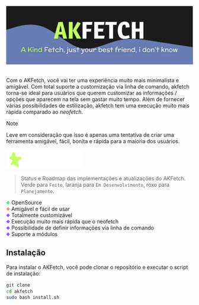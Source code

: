 <div align='center'>
<img src='assets/img/AKFETCH.png' alt='Akfetch Logo'>
</div>
<br>

Com o AKFetch, você vai ter uma experiência muito mais minimalista e amigável. Com total suporte a customização via linha de comando, akfetch torna-se ideal para usuários que querem customizar as informações / opções que aparecem na tela sem gastar muito tempo. Além de fornecer várias possibilidades de estilização, akfetch tem uma execução muito mais rápida comparado ao *neofetch*.

> [!NOTE]
> Leve em consideração que isso é apenas uma tentativa de criar uma ferramenta amigável, fácil, bonita e rápida  para a maioria dos usuários.

<img src="assets/img/Features.png">

> Status e Roadmap das implementações e atualizações do AKFetch. Verde para `Feito`, laranja para `Em Desenvolvimento`, roxo para `Planejamento`.

<div align="left">
    <img src="assets/img/Done10px.png">
    OpenSource
    <br>
    <img src="assets/img/Developing10px.png">
    Amigável e fácil de usar
    <br>
    <img src="assets/img/Planning10px.png">
    Totalmente customizável
    <br>
    <img src="assets/img/Planning10px.png">
    Execução muito mais rápida que o neofetch
    <br>
    <img src="assets/img/Planning10px.png">
    Possibilidade de definir informações via linha de comando
    <br>
    <img src="assets/img/Planning10px.png">
    Suporte a módulos
    <br>
</div>

## Instalação

Para instalar o AKFetch, você pode clonar o repositório e executar o script de instalação:

```bash
git clone
cd akfetch
sudo bash install.sh
```
